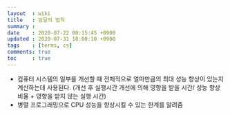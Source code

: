 ```yaml
---
layout  : wiki
title   : 암달의 법칙
summary : 
date    : 2020-07-22 00:15:45 +0900
updated : 2020-07-31 18:00:10 +0900
tags    : [terms, cs]
comments: true
toc     : true
---
```


* 컴퓨터 시스템의 일부를 개선할 때 전체적으로 얼마만큼의 최대 성능 향상이 있는지 계산하는데 사용된다. 
(개선 후 실행시간  개선에 의해 영향을 받을 시간/ 성능 향상 비율 + 영향을 받지 않는 실행 시간)
* 병렬 프로그래밍으로 CPU 성능을 향상시킬 수 있는 한계를 알려줌
